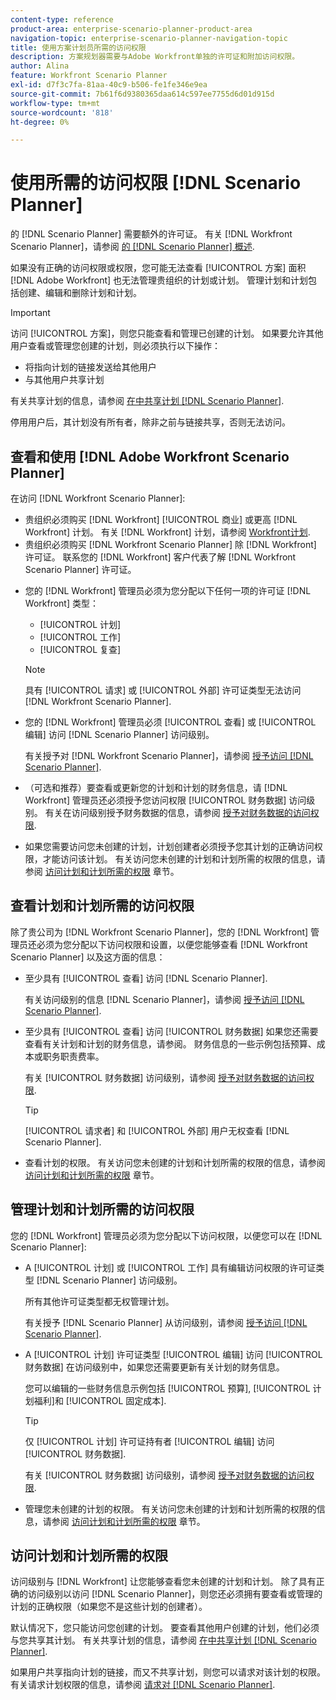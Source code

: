 ```yaml
---
content-type: reference
product-area: enterprise-scenario-planner-product-area
navigation-topic: enterprise-scenario-planner-navigation-topic
title: 使用方案计划员所需的访问权限
description: 方案规划器需要与Adobe Workfront单独的许可证和附加访问权限。
author: Alina
feature: Workfront Scenario Planner
exl-id: d7f3c7fa-81aa-40c9-b506-fe1fe346e9ea
source-git-commit: 7b61f6d9380365daa614c597ee7755d6d01d915d
workflow-type: tm+mt
source-wordcount: '818'
ht-degree: 0%

---
```


# 使用所需的访问权限 [!DNL Scenario Planner]

的 [!DNL Scenario Planner] 需要额外的许可证。 有关 [!DNL Workfront Scenario Planner]，请参阅 [的 [!DNL Scenario Planner] 概述](../scenario-planner/scenario-planner-overview.md).

<!--
might need to add information about the permissions to plans/ initiatives if those will be coming later?
-->

如果没有正确的访问权限或权限，您可能无法查看 [!UICONTROL 方案] 面积[!DNL  Adobe Workfront] 也无法管理贵组织的计划或计划。 管理计划和计划包括创建、编辑和删除计划和计划。

>[!IMPORTANT]
>
>访问 [!UICONTROL 方案]，则您只能查看和管理已创建的计划。 如果要允许其他用户查看或管理您创建的计划，则必须执行以下操作：
>
>* 将指向计划的链接发送给其他用户
>* 与其他用户共享计划
>
>  有关共享计划的信息，请参阅 [在中共享计划 [!DNL Scenario Planner]](../scenario-planner/share-a-plan.md).
>
>停用用户后，其计划没有所有者，除非之前与链接共享，否则无法访问。

## 查看和使用 [!DNL Adobe Workfront Scenario Planner]

在访问 [!DNL Workfront Scenario Planner]:

<!--drafted for P&P:

* Depending on whether you use the current or the legacy Workfront plans, your organization must have the following:

  * For the current plans:  

    * The [!UICONTROL Ultimate] [!DNL Workfront] plan.

      Or
  
    * The [!UICONTROL Select] or [!UICONTROL Prime] [!DNL Workfront] plan, in addition to purchasing a separate [!DNL Scenario Planner] license.

  * For the legacy plans: (indent the bullets below, before the NOTE)

-->

* 贵组织必须购买 [!DNL Workfront] [!UICONTROL 商业] 或更高 [!DNL Workfront] 计划。 有关 [!DNL Workfront] 计划，请参阅 [Workfront计划](http://workfront.com/plans).
* 贵组织必须购买 [!DNL Workfront Scenario Planner] 除 [!DNL Workfront] 许可证。 联系您的 [!DNL Workfront] 客户代表了解 [!DNL Workfront Scenario Planner] 许可证。

<!--drafted for P&P: 

* Depending on whether you use the current or legacy licenses, your [!DNL Workfront] administrator must assign you a license of any of the following types: 

  * For the current licenses: 
    * [!UICONTROL Standard]
    * [!UICONTROL Light]

  * For the legacy licenses: (re-indent the licenses below and reword the sentence)

-->



* 您的 [!DNL Workfront] 管理员必须为您分配以下任何一项的许可证 [!DNL Workfront] 类型：

   * [!UICONTROL 计划]
   * [!UICONTROL 工作]
   * [!UICONTROL 复查]

   >[!NOTE]
   >
   >具有 [!UICONTROL 请求] 或 [!UICONTROL 外部] 许可证类型无法访问 [!DNL Workfront Scenario Planner].

<!--drafted - replace the note above with this at P&P release: 
  * When using the current licenses, users with a [!UICONTROL Contributor] or [!UICONTROL External] license type cannot access the [!DNL Scenario Planner].
  * When using the legacy licenses, users with a Request or External license type cannot access the Scenario Planner. -->

* 您的 [!DNL Workfront] 管理员必须 [!UICONTROL 查看] 或 [!UICONTROL 编辑] 访问 [!DNL Scenario Planner] 访问级别。

   有关授予对 [!DNL Workfront Scenario Planner]，请参阅 [授予访问 [!DNL Scenario Planner]](../administration-and-setup/add-users/configure-and-grant-access/grant-access-sp.md).

* （可选和推荐）要查看或更新您的计划和计划的财务信息，请 [!DNL Workfront] 管理员还必须授予您访问权限 [!UICONTROL 财务数据] 访问级别。 有关在访问级别授予财务数据的信息，请参阅 [授予对财务数据的访问权限](../administration-and-setup/add-users/configure-and-grant-access/grant-access-financial.md).

   <!--this used to be true but not anymore:
  <li data-mc-conditions="QuicksilverOrClassic.Draft mode"> <p>(NOTE: this is no longer needed) </p> <p>Your Workfront administrator must assign you a layout template that includes the Scenarios area in the Main Menu. </p> <p>For information about customizing the Main Menu in a layout template, see <a href="../administration-and-setup/customize-workfront/use-layout-templates/customize-main-menu.md" class="MCXref xref" xrefformat="{para}">Customize the Main Menu using a layout template</a>. </p> <p>For information about assigning users to a Layout Template, see <a href="../administration-and-setup/customize-workfront/use-layout-templates/assign-users-to-layout-template.md" class="MCXref xref" xrefformat="{para}">Assign users to a layout template</a>.</p> </li>
  -->

* 如果您需要访问您未创建的计划，计划创建者必须授予您其计划的正确访问权限，才能访问该计划。 有关访问您未创建的计划和计划所需的权限的信息，请参阅 [访问计划和计划所需的权限](#permissions-needed-to-access-plans-and-initiatives) 章节。

## 查看计划和计划所需的访问权限

除了贵公司为 [!DNL Workfront Scenario Planner]，您的 [!DNL Workfront] 管理员还必须为您分配以下访问权限和设置，以便您能够查看 [!DNL Workfront Scenario Planner] 以及这方面的信息：

* 至少具有 [!UICONTROL 查看] 访问 [!DNL Scenario Planner].

   有关访问级别的信息 [!DNL Scenario Planner]，请参阅 [授予访问 [!DNL Scenario Planner]](../administration-and-setup/add-users/configure-and-grant-access/grant-access-sp.md).

* 至少具有 [!UICONTROL 查看] 访问 [!UICONTROL 财务数据] 如果您还需要查看有关计划和计划的财务信息，请参阅。 财务信息的一些示例包括预算、成本或职务职责费率。

   有关 [!UICONTROL 财务数据] 访问级别，请参阅 [授予对财务数据的访问权限](../administration-and-setup/add-users/configure-and-grant-access/grant-access-financial.md).

   >[!TIP]
   >
   >[!UICONTROL 请求者] 和 [!UICONTROL 外部] 用户无权查看 [!DNL Scenario Planner].

* 查看计划的权限。 有关访问您未创建的计划和计划所需的权限的信息，请参阅 [访问计划和计划所需的权限](#permissions-needed-to-access-plans-and-initiatives) 章节。

## 管理计划和计划所需的访问权限

您的 [!DNL Workfront] 管理员必须为您分配以下访问权限，以便您可以在 [!DNL Scenario Planner]:

* A [!UICONTROL 计划] 或 [!UICONTROL 工作] 具有编辑访问权限的许可证类型 [!DNL Scenario Planner] 访问级别。

   所有其他许可证类型都无权管理计划。

   有关授予 [!DNL Scenario Planner] 从访问级别，请参阅 [授予访问 [!DNL Scenario Planner]](../administration-and-setup/add-users/configure-and-grant-access/grant-access-sp.md).

* A [!UICONTROL 计划] 许可证类型 [!UICONTROL 编辑] 访问 [!UICONTROL 财务数据] 在访问级别中，如果您还需要更新有关计划的财务信息。

   您可以编辑的一些财务信息示例包括 [!UICONTROL 预算], [!UICONTROL 计划福利]和 [!UICONTROL 固定成本].

   >[!TIP]
   >
   >仅 [!UICONTROL 计划] 许可证持有者 [!UICONTROL 编辑] 访问 [!UICONTROL 财务数据].

   有关 [!UICONTROL 财务数据] 访问级别，请参阅 [授予对财务数据的访问权限](../administration-and-setup/add-users/configure-and-grant-access/grant-access-financial.md).

* 管理您未创建的计划的权限。 有关访问您未创建的计划和计划所需的权限的信息，请参阅 [访问计划和计划所需的权限](#permissions-needed-to-access-plans-and-initiatives) 章节。

## 访问计划和计划所需的权限

访问级别与 [!DNL Workfront] 让您能够查看您未创建的计划和计划。 除了具有正确的访问级别以访问 [!DNL Scenario Planner]，则您还必须拥有要查看或管理的计划的正确权限（如果您不是这些计划的创建者）。

默认情况下，您只能访问您创建的计划。 要查看其他用户创建的计划，他们必须与您共享其计划。 有关共享计划的信息，请参阅 [在中共享计划 [!DNL Scenario Planner]](../scenario-planner/share-a-plan.md).

如果用户共享指向计划的链接，而又不共享计划，则您可以请求对该计划的权限。 有关请求计划权限的信息，请参阅 [请求对 [!DNL Scenario Planner]](../scenario-planner/request-access-to-plan.md).

